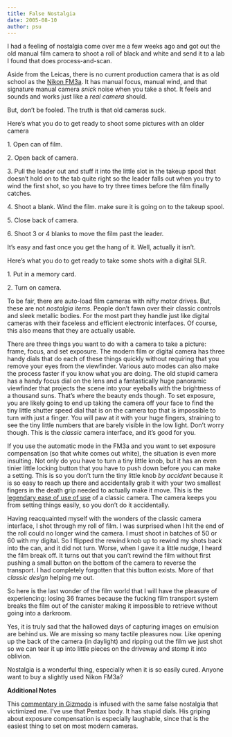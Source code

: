 ```yaml
---
title: False Nostalgia
date: 2005-08-10
author: psu
---
```


<p>
I had a feeling of nostalgia come over me a few weeks ago and got out the old manual film camera to shoot a roll of black and white and send it to a lab I found that does process-and-scan.
</p>
<p>
Aside from the Leicas, there is no current production camera that is as old school as the <a href="http://en.wikipedia.org/wiki/Nikon_FM3A">Nikon FM3a</a>. It has manual focus, manual wind, and that signature manual camera <em>snick</em> noise when you take a shot. It feels and sounds and works just like a <em>real camera</em> should.
</p>
<p>
But, don&#8217;t be fooled. The truth is that old cameras suck.
</p>
<p><span id="more-437"></span></p>
<p>
Here&#8217;s what you do to get ready to shoot some pictures with an older camera
</p>
<p>
1. Open can of film.
</p>
<p>
2. Open back of camera.
</p>
<p>
3. Pull the leader out and stuff it into the little slot in the takeup spool that doesn&#8217;t hold on to the tab quite right so the leader falls out when you try to wind the first shot, so you have to try three times before the film finally catches.
</p>
<p>
4. Shoot a blank. Wind the film. make sure it is going on to the takeup spool.
</p>
<p>
5. Close back of camera.
</p>
<p>
6. Shoot 3 or 4 blanks to move the film past the leader.
</p>
<p>
It&#8217;s easy and fast once you get the hang of it. Well, actually it isn&#8217;t.
</p>
<p>
Here&#8217;s what you do to get ready to take some shots with a digital SLR.
</p>
<p>
1. Put in a memory card.
</p>
<p>
2. Turn on camera.
</p>
<p>
To be fair, there are auto-load film cameras with nifty motor drives. But, these are not <em>nostalgia items</em>. People don&#8217;t fawn over their classic controls and sleek metallic bodies. For the most part they handle just like digital cameras with their faceless and efficient electronic interfaces. Of course, this also means that they are actually usable.
</p>
<p>
There are three things you want to do with a camera to take a picture: frame, focus, and set exposure. The modern film or digital camera has three handy dials that do each of these things quickly without requiring that you remove your eyes from the viewfinder. Various auto modes can also make the process faster if you know what you are doing. The old stupid camera has a handy focus dial on the lens and a fantastically huge panoramic viewfinder that projects the scene into your eyeballs with the brightness of a thousand suns. That&#8217;s where the beauty ends though. To set exposure, you are likely going to end up taking the camera off your face to find the tiny little shutter speed dial that is on the camera top that is impossible to turn with just a finger. You will paw at it with your huge fingers, straining to see the tiny little numbers that are barely visible in the low light. Don&#8217;t worry though. This is the <em>classic</em> camera interface, and it&#8217;s good for you.
</p>
<p>
If you use the automatic mode in the FM3a and you want to set exposure compensation (so that white comes out white), the situation is even more insulting. Not only do you have to turn a tiny little knob, but it has an even tinier little locking button that you have to push down before you can make a setting. This is so you don&#8217;t turn the tiny little knob <em>by accident</em> because it is so easy to reach up there and accidentally grab it with your two smallest fingers in the death grip needed to actually make it move. This is the <a href="/legendary-ease-of-use.html">legendary ease of use of use</a> of a classic camera. The camera keeps you from setting things easily, so you don&#8217;t do it accidentally.
</p>
<p>
Having reacquainted myself with the wonders of the classic camera interface, I shot through my roll of film. I was surprised when I hit the end of the roll could no longer wind the camera. I must shoot in batches of 50 or 60 with my digital. So I flipped the rewind knob up to rewind my shots back into the can, and it did not turn. Worse, when I gave it a little nudge, I heard the film break off. It turns out that you can&#8217;t rewind the film without first pushing a small button on the bottom of the camera to reverse the transport. I had completely forgotten that this button exists. More of that <em>classic design </em>helping me out.
</p>
<p>
So here is the last wonder of the film world that I will have the pleasure of experiencing: losing 36 frames because the fucking film transport system breaks the film out of the canister making it impossible to retrieve without going into a darkroom.
</p>
<p>
Yes, it is truly sad that the hallowed days of capturing images on emulsion are behind us. We are missing so many tactile pleasures now. Like opening up the back of the camera (in daylight) and ripping out the film we just shot so we can tear it up into little pieces on the driveway and stomp it into oblivion.
</p>
<p>
Nostalgia is a wonderful thing, especially when it is so easily cured. Anyone want to buy a slightly used Nikon FM3a?
</p>
<p>
<strong>Additional Notes</strong>
</p>
<p>
This <a href="http://www.gizmodo.com/gadgets/digital-cameras/guest-commentary-the-fallacy-of-logical-design-116448.php">commentary in Gizmodo</a> is infused with the same false nostalgia that victimized me. I&#8217;ve use that Pentax body. It has stupid dials. His griping about exposure compensation is especially laughable, since that is the easiest thing to set on most modern cameras.</p>